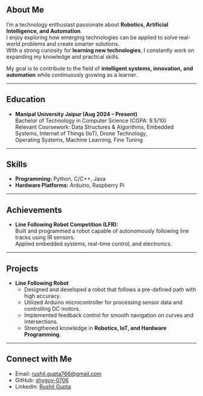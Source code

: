 ## About Me  
I’m a technology enthusiast passionate about **Robotics, Artificial Intelligence, and Automation**.  
I enjoy exploring how emerging technologies can be applied to solve real-world problems and create smarter solutions.  
With a strong curiosity for **learning new technologies**, I constantly work on expanding my knowledge and practical skills.  

My goal is to contribute to the field of **intelligent systems, innovation, and automation** while continuously growing as a learner.

---

## Education
- **Manipal University Jaipur (Aug 2024 – Present)**  
  Bachelor of Technology in Computer Science (CGPA: 9.5/10)  
  Relevant Coursework: Data Structures & Algorithms, Embedded Systems, Internet of Things (IoT), Drone Technology,  
  Operating Systems, Machine Learning, Fine Tuning  

---

## Skills
- **Programming:** Python, C/C++, Java  
- **Hardware Platforms:** Arduino, Raspberry Pi  

---

## Achievements
- **Line Following Robot Competition (LFR):**  
  Built and programmed a robot capable of autonomously following line tracks using IR sensors.  
  Applied embedded systems, real-time control, and electronics.  

---

## Projects
- **Line Following Robot**  
  - Designed and developed a robot that follows a pre-defined path with high accuracy.  
  - Utilized Arduino microcontroller for processing sensor data and controlling DC motors.  
  - Implemented feedback control for smooth navigation on curves and intersections.  
  - Strengthened knowledge in **Robotics, IoT, and Hardware Programming**.  

---

## Connect with Me  
- Email: [rushil.gupta766@gmail.com](rushil.gupta766@gmail.com)  
- GitHub: [shyguy-0706](https://github.com/shyguy-0706)  
- LinkedIn: [Rushil Gupta](https://www.linkedin.com/in/rushil-gupta-muj-aiml/)  
